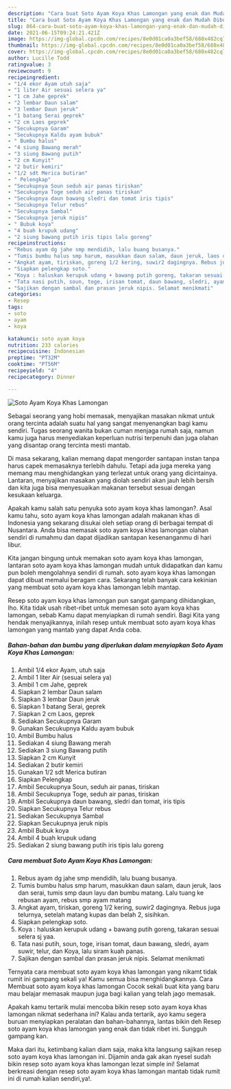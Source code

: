 ```yaml
---
description: "Cara buat Soto Ayam Koya Khas Lamongan yang enak dan Mudah Dibuat"
title: "Cara buat Soto Ayam Koya Khas Lamongan yang enak dan Mudah Dibuat"
slug: 864-cara-buat-soto-ayam-koya-khas-lamongan-yang-enak-dan-mudah-dibuat
date: 2021-06-15T09:24:21.421Z
image: https://img-global.cpcdn.com/recipes/8e0d01ca0a3bef58/680x482cq70/soto-ayam-koya-khas-lamongan-foto-resep-utama.jpg
thumbnail: https://img-global.cpcdn.com/recipes/8e0d01ca0a3bef58/680x482cq70/soto-ayam-koya-khas-lamongan-foto-resep-utama.jpg
cover: https://img-global.cpcdn.com/recipes/8e0d01ca0a3bef58/680x482cq70/soto-ayam-koya-khas-lamongan-foto-resep-utama.jpg
author: Lucille Todd
ratingvalue: 3
reviewcount: 9
recipeingredient:
- "1/4 ekor Ayam utuh saja"
- "1 liter Air sesuai selera ya"
- "1 cm Jahe geprek"
- "2 lembar Daun salam"
- "3 lembar Daun jeruk"
- "1 batang Serai geprek"
- "2 cm Laos geprek"
- "Secukupnya Garam"
- "Secukupnya Kaldu ayam bubuk"
- " Bumbu halus"
- "4 siung Bawang merah"
- "3 siung Bawang putih"
- "2 cm Kunyit"
- "2 butir kemiri"
- "1/2 sdt Merica butiran"
- " Pelengkap"
- "Secukupnya Soun seduh air panas tiriskan"
- "Secukupnya Toge seduh air panas tiriskan"
- "Secukupnya daun bawang sledri dan tomat iris tipis"
- "Secukupnya Telur rebus"
- "Secukupnya Sambal"
- "Secukupnya jeruk nipis"
- " Bubuk koya"
- "4 buah krupuk udang"
- "2 siung bawang putih iris tipis lalu goreng"
recipeinstructions:
- "Rebus ayam dg jahe smp mendidih, lalu buang busanya."
- "Tumis bumbu halus smp harum, masukkan daun salam, daun jeruk, laos dan serai, tumis smp daun layu dan bumbu matang. Lalu tuang ke rebusan ayam, rebus smp ayam matang"
- "Angkat ayam, tiriskan, goreng 1/2 kering, suwir2 dagingnya. Rebus juga telurnya, setelah matang kupas dan belah 2, sisihkan."
- "Siapkan pelengkap soto."
- "Koya : haluskan kerupuk udang + bawang putih goreng, takaran sesuai selera sj yaa."
- "Tata nasi putih, soun, toge, irisan tomat, daun bawang, sledri, ayam suwir, telur, dan Koya, lalu siram kuah panas."
- "Sajikan dengan sambal dan prasan jeruk nipis. Selamat menikmati"
categories:
- Resep
tags:
- soto
- ayam
- koya

katakunci: soto ayam koya 
nutrition: 233 calories
recipecuisine: Indonesian
preptime: "PT32M"
cooktime: "PT56M"
recipeyield: "4"
recipecategory: Dinner

---
```



![Soto Ayam Koya Khas Lamongan](https://img-global.cpcdn.com/recipes/8e0d01ca0a3bef58/680x482cq70/soto-ayam-koya-khas-lamongan-foto-resep-utama.jpg)

Sebagai seorang yang hobi memasak, menyajikan masakan nikmat untuk orang tercinta adalah suatu hal yang sangat menyenangkan bagi kamu sendiri. Tugas seorang  wanita bukan cuman menjaga rumah saja, namun kamu juga harus menyediakan keperluan nutrisi terpenuhi dan juga olahan yang disantap orang tercinta mesti mantab.

Di masa  sekarang, kalian memang dapat mengorder santapan instan tanpa harus capek memasaknya terlebih dahulu. Tetapi ada juga mereka yang memang mau menghidangkan yang terlezat untuk orang yang dicintainya. Lantaran, menyajikan masakan yang diolah sendiri akan jauh lebih bersih dan kita juga bisa menyesuaikan makanan tersebut sesuai dengan kesukaan keluarga. 



Apakah kamu salah satu penyuka soto ayam koya khas lamongan?. Asal kamu tahu, soto ayam koya khas lamongan adalah makanan khas di Indonesia yang sekarang disukai oleh setiap orang di berbagai tempat di Nusantara. Anda bisa memasak soto ayam koya khas lamongan olahan sendiri di rumahmu dan dapat dijadikan santapan kesenanganmu di hari libur.

Kita jangan bingung untuk memakan soto ayam koya khas lamongan, lantaran soto ayam koya khas lamongan mudah untuk didapatkan dan kamu pun boleh mengolahnya sendiri di rumah. soto ayam koya khas lamongan dapat dibuat memalui beragam cara. Sekarang telah banyak cara kekinian yang membuat soto ayam koya khas lamongan lebih mantap.

Resep soto ayam koya khas lamongan pun sangat gampang dihidangkan, lho. Kita tidak usah ribet-ribet untuk memesan soto ayam koya khas lamongan, sebab Kamu dapat menyiapkan di rumah sendiri. Bagi Kita yang hendak menyajikannya, inilah resep untuk membuat soto ayam koya khas lamongan yang mantab yang dapat Anda coba.

<!--inarticleads1-->

##### Bahan-bahan dan bumbu yang diperlukan dalam menyiapkan Soto Ayam Koya Khas Lamongan:

1. Ambil 1/4 ekor Ayam, utuh saja
1. Ambil 1 liter Air (sesuai selera ya)
1. Ambil 1 cm Jahe, geprek
1. Siapkan 2 lembar Daun salam
1. Siapkan 3 lembar Daun jeruk
1. Siapkan 1 batang Serai, geprek
1. Siapkan 2 cm Laos, geprek
1. Sediakan Secukupnya Garam
1. Gunakan Secukupnya Kaldu ayam bubuk
1. Ambil  Bumbu halus
1. Sediakan 4 siung Bawang merah
1. Sediakan 3 siung Bawang putih
1. Siapkan 2 cm Kunyit
1. Sediakan 2 butir kemiri
1. Gunakan 1/2 sdt Merica butiran
1. Siapkan  Pelengkap
1. Ambil Secukupnya Soun, seduh air panas, tiriskan
1. Ambil Secukupnya Toge, seduh air panas, tiriskan
1. Ambil Secukupnya daun bawang, sledri dan tomat, iris tipis
1. Siapkan Secukupnya Telur rebus
1. Sediakan Secukupnya Sambal
1. Siapkan Secukupnya jeruk nipis
1. Ambil  Bubuk koya
1. Ambil 4 buah krupuk udang
1. Sediakan 2 siung bawang putih iris tipis lalu goreng




<!--inarticleads2-->

##### Cara membuat Soto Ayam Koya Khas Lamongan:

1. Rebus ayam dg jahe smp mendidih, lalu buang busanya.
1. Tumis bumbu halus smp harum, masukkan daun salam, daun jeruk, laos dan serai, tumis smp daun layu dan bumbu matang. Lalu tuang ke rebusan ayam, rebus smp ayam matang
1. Angkat ayam, tiriskan, goreng 1/2 kering, suwir2 dagingnya. Rebus juga telurnya, setelah matang kupas dan belah 2, sisihkan.
1. Siapkan pelengkap soto.
1. Koya : haluskan kerupuk udang + bawang putih goreng, takaran sesuai selera sj yaa.
1. Tata nasi putih, soun, toge, irisan tomat, daun bawang, sledri, ayam suwir, telur, dan Koya, lalu siram kuah panas.
1. Sajikan dengan sambal dan prasan jeruk nipis. Selamat menikmati




Ternyata cara membuat soto ayam koya khas lamongan yang nikamt tidak rumit ini gampang sekali ya! Kamu semua bisa menghidangkannya. Cara Membuat soto ayam koya khas lamongan Cocok sekali buat kita yang baru mau belajar memasak maupun juga bagi kalian yang telah jago memasak.

Apakah kamu tertarik mulai mencoba bikin resep soto ayam koya khas lamongan nikmat sederhana ini? Kalau anda tertarik, ayo kamu segera buruan menyiapkan peralatan dan bahan-bahannya, lantas bikin deh Resep soto ayam koya khas lamongan yang enak dan tidak ribet ini. Sungguh gampang kan. 

Maka dari itu, ketimbang kalian diam saja, maka kita langsung sajikan resep soto ayam koya khas lamongan ini. Dijamin anda gak akan nyesel sudah bikin resep soto ayam koya khas lamongan lezat simple ini! Selamat berkreasi dengan resep soto ayam koya khas lamongan mantab tidak rumit ini di rumah kalian sendiri,ya!.

